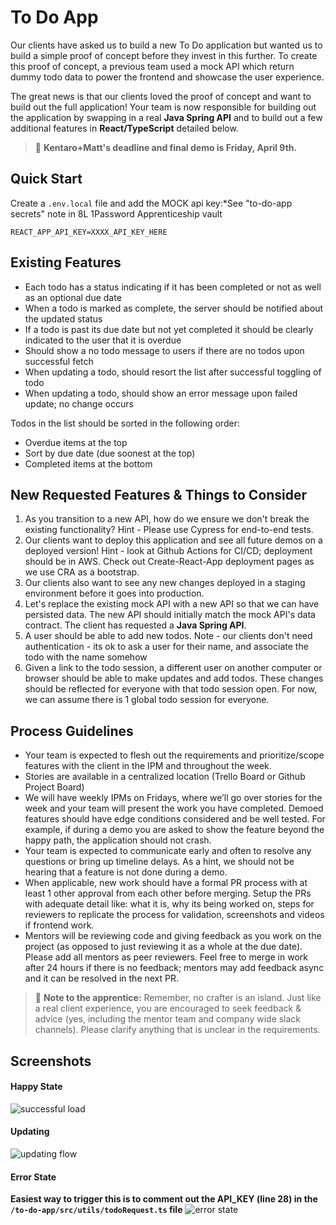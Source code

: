 # To Do App

Our clients have asked us to build a new To Do application but wanted us to build a simple proof of concept before they invest in this further. To create this proof of concept, a previous team used a mock API which return dummy todo data to power the frontend and showcase the user experience.

The great news is that our clients loved the proof of concept and want to build out the full application! Your team is now responsible for building out the application by swapping in a real **Java Spring API** and to build out a few additional features in **React/TypeScript** detailed below.

> :round_pushpin: **Kentaro+Matt's deadline and final demo is Friday, April 9th.**

## Quick Start

Create a `.env.local` file and add the MOCK api key:\*See "to-do-app secrets" note in 8L 1Password Apprenticeship vault

```
REACT_APP_API_KEY=XXXX_API_KEY_HERE
```

## Existing Features

- Each todo has a status indicating if it has been completed or not as well as an optional due date
- When a todo is marked as complete, the server should be notified about the updated status
- If a todo is past its due date but not yet completed it should be clearly indicated to the user that it is overdue
- Should show a no todo message to users if there are no todos upon successful fetch
- When updating a todo, should resort the list after successful toggling of todo
- When updating a todo, should show an error message upon failed update; no change occurs

Todos in the list should be sorted in the following order:

- Overdue items at the top
- Sort by due date (due soonest at the top)
- Completed items at the bottom

## New Requested Features & Things to Consider

1. As you transition to a new API, how do we ensure we don't break the existing functionality? Hint - Please use Cypress for end-to-end tests.
2. Our clients want to deploy this application and see all future demos on a deployed version! Hint - look at Github Actions for CI/CD; deployment should be in AWS. Check out Create-React-App deployment pages as we use CRA as a bootstrap.
3. Our clients also want to see any new changes deployed in a staging environment before it goes into production.
4. Let's replace the existing mock API with a new API so that we can have persisted data. The new API should initially match the mock API's data contract. The client has requested a **Java Spring API**.
5. A user should be able to add new todos. Note - our clients don't need authentication - its ok to ask a user for their name, and associate the todo with the name somehow
6. Given a link to the todo session, a different user on another computer or browser should be able to make updates and add todos. These changes should be reflected for everyone with that todo session open. For now, we can assume there is 1 global todo session for everyone.

## Process Guidelines

- Your team is expected to flesh out the requirements and prioritize/scope features with the client in the IPM and throughout the week.
- Stories are available in a centralized location (Trello Board or Github Project Board)
- We will have weekly IPMs on Fridays, where we’ll go over stories for the week and your team will present the work you have completed. Demoed features should have edge conditions considered and be well tested. For example, if during a demo you are asked to show the feature beyond the happy path, the application should not crash.
- Your team is expected to communicate early and often to resolve any questions or bring up timeline delays. As a hint, we should not be hearing that a feature is not done during a demo.
- When applicable, new work should have a formal PR process with at least 1 other approval from each other before merging. Setup the PRs with adequate detail like: what it is, why its being worked on, steps for reviewers to replicate the process for validation, screenshots and videos if frontend work.
- Mentors will be reviewing code and giving feedback as you work on the project (as opposed to just reviewing it as a whole at the due date). Please add all mentors as peer reviewers. Feel free to merge in work after 24 hours if there is no feedback; mentors may add feedback async and it can be resolved in the next PR.

> :musical_note: **Note to the apprentice:** Remember, no crafter is an island. Just like a real client experience, you are encouraged to seek feedback & advice (yes, including the mentor team and company wide slack channels). Please clarify anything that is unclear in the requirements.

## Screenshots

#### Happy State

![successful load](https://p23.f4.n0.cdn.getcloudapp.com/items/4gu11WQb/3cbcda0e-4f65-4703-b5c4-203081982d9a.jpg?v=95b460fa9bd8a547bf38c8cab4833c1f)

#### Updating

![updating flow](https://p23.f4.n0.cdn.getcloudapp.com/items/5zuAAvZd/9d6f2d8e-fc0e-487c-bec9-b36bf63b67b1.gif?v=25e51fe32691a7addb16c900248f6c0f)

#### Error State

**Easiest way to trigger this is to comment out the API_KEY (line 28) in the `/to-do-app/src/utils/todoRequest.ts` file**
![error state](https://p23.f4.n0.cdn.getcloudapp.com/items/6quQQXKR/f12002a8-8318-4a27-865d-33b733ba73f9.jpg?v=7afb87c601f67c874f2b93fe4dc41c08)
